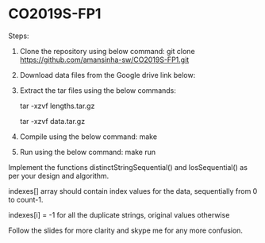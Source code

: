 # CO2019S-FP1
Steps:
1. Clone the repository using below command:
   git clone https://github.com/amansinha-sw/CO2019S-FP1.git
2. Download data files from the Google drive link below:
     
3. Extract the tar files using the below commands:

   tar -xzvf lengths.tar.gz
   
   tar -xzvf data.tar.gz
4. Compile using the below command:
   make
5. Run using the below command:
   make run

Implement the functions distinctStringSequential() and losSequential() as per your design and algorithm.

indexes[] array should contain index values for the data, sequentially from 0 to count-1. 

indexes[i] = -1 for all the duplicate strings, original values otherwise

Follow the slides for more clarity and skype me for any more confusion.
